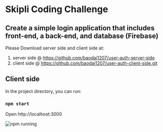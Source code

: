 # Skipli Coding Challenge
## Create a simple login application that includes front-end, a back-end, and database (Firebase)

Please Download server side and client side at:
1. server side @ https://github.com/baodai1207/user-auth-server-side
2. client side @ https://github.com/baodai1207/user-auth-client-side.git


## Client side
In the project directory, you can run:

### `npm start`

Open http://localhost:3000

![npm running](/images/Capture.PNG)
